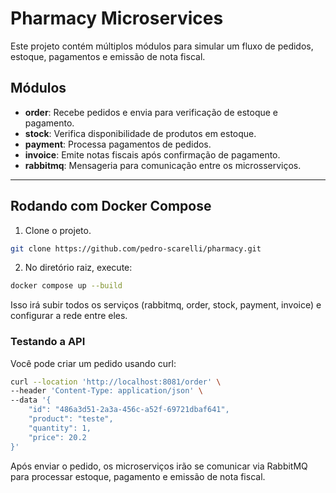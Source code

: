 # Pharmacy Microservices

Este projeto contém múltiplos módulos para simular um fluxo de pedidos, estoque, pagamentos e emissão de nota fiscal.

## Módulos

- **order**: Recebe pedidos e envia para verificação de estoque e pagamento.
- **stock**: Verifica disponibilidade de produtos em estoque.
- **payment**: Processa pagamentos de pedidos.
- **invoice**: Emite notas fiscais após confirmação de pagamento.
- **rabbitmq**: Mensageria para comunicação entre os microsserviços.

---

## Rodando com Docker Compose

1. Clone o projeto.

```bash
git clone https://github.com/pedro-scarelli/pharmacy.git
```
2. No diretório raiz, execute:

```bash
docker compose up --build
```
 Isso irá subir todos os serviços (rabbitmq, order, stock, payment, invoice) e configurar a rede entre eles.

### Testando a API

Você pode criar um pedido usando curl:
```bash
curl --location 'http://localhost:8081/order' \
--header 'Content-Type: application/json' \
--data '{
    "id": "486a3d51-2a3a-456c-a52f-69721dbaf641",
    "product": "teste",
    "quantity": 1,
    "price": 20.2
}'
```

Após enviar o pedido, os microserviços irão se comunicar via RabbitMQ para processar estoque, pagamento e emissão de nota fiscal.